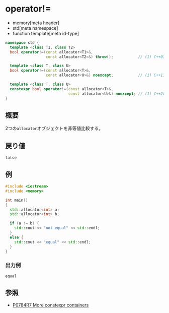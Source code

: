 # operator!=
* memory[meta header]
* std[meta namespace]
* function template[meta id-type]

```cpp
namespace std {
  template <class T1, class T2>
  bool operator!=(const allocator<T1>&,
                  const allocator<T2>&) throw();           // (1) C++03

  template <class T, class U>
  bool operator!=(const allocator<T>&,
                  const allocator<U>&) noexcept;           // (1) C++11

  template <class T, class U>
  constexpr bool operator!=(const allocator<T>&,
                            const allocator<U>&) noexcept; // (1) C++20
}
```

## 概要
2つの`allocator`オブジェクトを非等値比較する。


## 戻り値
`false`


## 例
```cpp example
#include <iostream>
#include <memory>

int main()
{
  std::allocator<int> a;
  std::allocator<int> b;

  if (a != b) {
    std::cout << "not equal" << std::endl;
  }
  else {
    std::cout << "equal" << std::endl;
  }
}
```

### 出力例
```
equal
```


## 参照
- [P0784R7 More constexpr containers](http://www.open-std.org/jtc1/sc22/wg21/docs/papers/2019/p0784r7.html)
